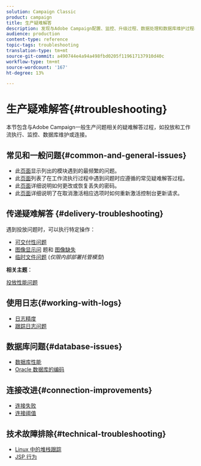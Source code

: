 ```yaml
---
solution: Campaign Classic
product: campaign
title: 生产疑难解答
description: 发现与Adobe Campaign配置、监控、升级过程、数据处理和数据库维护过程相关的生产故障排除过程。
audience: production
content-type: reference
topic-tags: troubleshooting
translation-type: tm+mt
source-git-commit: a490744e4a94a498fbd0205f119617137910d40c
workflow-type: tm+mt
source-wordcount: '167'
ht-degree: 13%

---
```



# 生产疑难解答{#troubleshooting}

本节包含与Adobe Campaign一般生产问题相关的疑难解答过程，如投放和工作流执行、监控、数据库维护或连接。

## 常见和一般问题{#common-and-general-issues}

* 此[页面](../../production/using/modules-and-frequent-issues.md)显示列出的模块遇到的最频繁的问题。
* 此[页面](../../production/using/workflow-execution.md)列表了在工作流执行过程中遇到问题时应遵循的常见疑难解答过程。
* 此[页面](../../production/using/lost-password.md)详细说明如何更改或恢复丢失的密码。
* 此[页面](../../production/using/console-update.md)详细说明了在取消激活相应选项时如何重新激活控制台更新请求。

## 传递疑难解答 {#delivery-troubleshooting}

遇到投放问题时，可以执行特定操作：
* [可交付性问题](../../production/using/performance-and-throughput-issues.md#deliverability_issues)
* [图像显示问](../../production/using/image-display-issues.md) 题和 [图像缺失](../../production/using/images-missing.md)
* [临时文件问题](../../production/using/temporary-files.md) (*仅限内部部署托管模型*)

**相关主题**：

[投放性能问题](../../delivery/using/delivery-performances.md)

## 使用日志{#working-with-logs}

* [日志精度](../../production/using/log-precision.md)
* [跟踪日志问题](../../production/using/tracking-logs-issues.md)

## 数据库问题{#database-issues}

* [数据库性能](../../production/using/database-performances.md)
* [Oracle 数据库的编码](../../production/using/encoding-of-the-oracle-database.md)

## 连接改进{#connection-improvements}

* [连接失败](../../production/using/failure-to-connect.md)
* [连接阈值](../../production/using/connection-thresholds.md)

## 技术故障排除{#technical-troubleshooting}

* [Linux 中的堆栈跟踪](../../production/using/stack-trace-in-linux.md)
* [JSP 行为](../../production/using/jsp-behavior.md)
<!-- * [Locating Tomcat version](../../production/using/locate-tomcat-version.md)-->